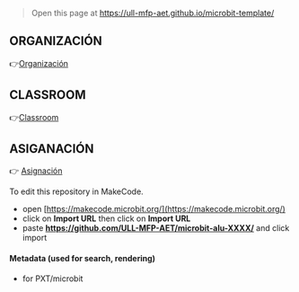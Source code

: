 
> Open this page at <https://ull-mfp-aet.github.io/microbit-template/>

## ORGANIZACIÓN

:point_right:[Organización](https://github.com/ull-mfp-aet-2324-alu0100833485)

## CLASSROOM

:point_right:[Classroom](https://classroom.github.com/classrooms/149103862-ull-mfp-aet-2324-alu0100833485)


## ASIGANACIÓN

:point_right: [Asignación](https://classroom.github.com/classrooms/149103862-ull-mfp-aet-2324-alu0100833485/assignments/2-tarea-de-microbit)

To edit this repository in MakeCode.

* open [https://makecode.microbit.org/](https://makecode.microbit.org/)
* click on **Import URL** then click on **Import URL**
* paste **https://github.com/ULL-MFP-AET/microbit-alu-XXXX/** and click import

#### Metadata (used for search, rendering)

* for PXT/microbit


<script src="https://makecode.com/gh-pages-embed.js">
</script>
<script>makeCodeRender("{{ site.makecode.home_url }}", "{{ site.github.owner_name }}/{{ site.github.repository_name }}");
</script>
